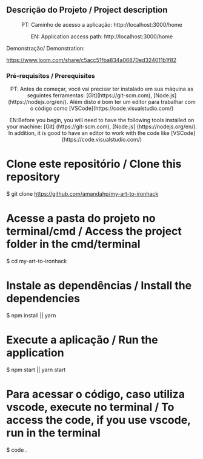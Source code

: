 ## Descrição do Projeto / Project description
<p align="center">PT: Caminho de acesso a aplicação: http://localhost:3000/home </p>
<p align="center">EN: Application access path: http://localhost:3000/home</p>
<p>Demonstração/ Demonstration:</p>

https://www.loom.com/share/c5acc51fba834a06870ed324011b1f82



### Pré-requisitos / Prerequisites
<p align="center"> PT: Antes de começar, você vai precisar ter instalado em sua máquina as seguintes ferramentas:
[Git](https://git-scm.com), [Node.js](https://nodejs.org/en/). 
Além disto é bom ter um editor para trabalhar com o código como [VSCode](https://code.visualstudio.com/)  </p>
<p align="center"> EN:Before you begin, you will need to have the following tools installed on your machine:
[Git] (https://git-scm.com), [Node.js] (https://nodejs.org/en/).
In addition, it is good to have an editor to work with the code like [VSCode] (https://code.visualstudio.com/)
</p>

# Clone este repositório / Clone this repository
$ git clone <https://github.com/amandahp/my-art-to-ironhack>

# Acesse a pasta do projeto no terminal/cmd / Access the project folder in the  cmd/terminal
$ cd my-art-to-ironhack

# Instale as dependências / Install the dependencies
$ npm install || yarn 

# Execute a aplicação / Run the application
$ npm start || yarn start

# Para acessar o código, caso utiliza vscode, execute no terminal / To access the code, if you use vscode, run in the terminal
$ code .